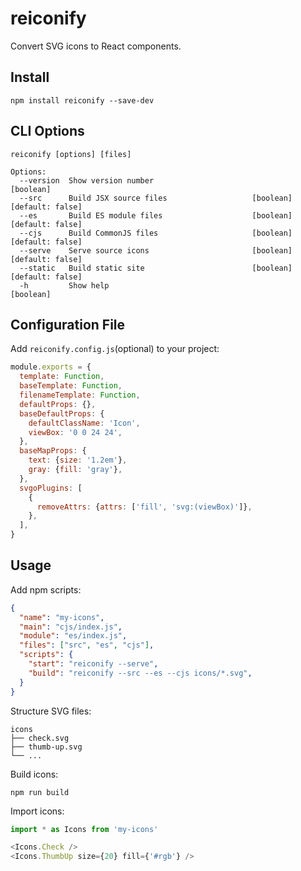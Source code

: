 # reiconify

Convert SVG icons to React components.

## Install

```
npm install reiconify --save-dev
```

## CLI Options

```
reiconify [options] [files]

Options:
  --version  Show version number                                       [boolean]
  --src      Build JSX source files                   [boolean] [default: false]
  --es       Build ES module files                    [boolean] [default: false]
  --cjs      Build CommonJS files                     [boolean] [default: false]
  --serve    Serve source icons                       [boolean] [default: false]
  --static   Build static site                        [boolean] [default: false]
  -h         Show help                                                 [boolean]
```

## Configuration File

Add `reiconify.config.js`(optional) to your project:

```js
module.exports = {
  template: Function,
  baseTemplate: Function,
  filenameTemplate: Function,
  defaultProps: {},
  baseDefaultProps: {
    defaultClassName: 'Icon',
    viewBox: '0 0 24 24',
  },
  baseMapProps: {
    text: {size: '1.2em'},
    gray: {fill: 'gray'},
  },
  svgoPlugins: [
    {
      removeAttrs: {attrs: ['fill', 'svg:(viewBox)']},
    },
  ],
}
```

## Usage

Add npm scripts:

```json
{
  "name": "my-icons",
  "main": "cjs/index.js",
  "module": "es/index.js",
  "files": ["src", "es", "cjs"],
  "scripts": {
    "start": "reiconify --serve",
    "build": "reiconify --src --es --cjs icons/*.svg",
  }
}
```

Structure SVG files:

```
icons
├── check.svg
├── thumb-up.svg
└── ...
```

Build icons:

```
npm run build
```

Import icons:

```js
import * as Icons from 'my-icons'

<Icons.Check />
<Icons.ThumbUp size={20} fill={'#rgb'} />
```
